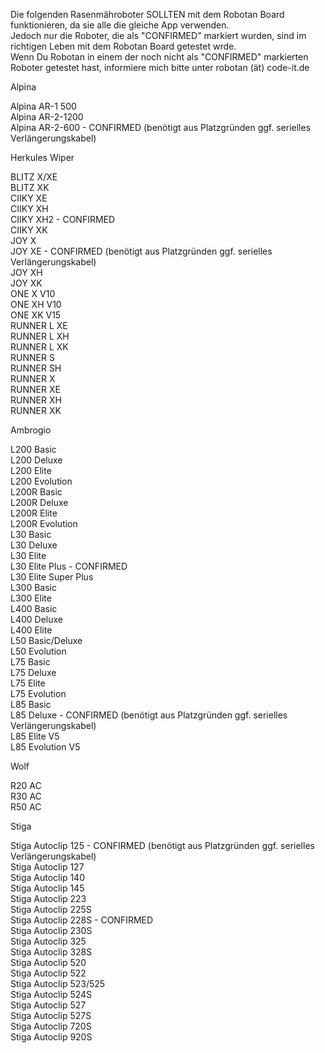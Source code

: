 Die folgenden Rasenmähroboter SOLLTEN mit dem Robotan Board funktionieren,
da sie alle die gleiche App verwenden.  
Jedoch nur die Roboter, die als "CONFIRMED" markiert wurden, sind im richtigen
Leben mit dem Robotan Board getestet wrde.  
Wenn Du Robotan in einem der noch nicht als "CONFIRMED" markierten Roboter
getestet hast, informiere mich bitte unter robotan (ät) code-it.de

Alpina

Alpina AR-1 500  
Alpina AR-2-1200  
Alpina AR-2-600 - CONFIRMED (benötigt aus Platzgründen ggf. serielles Verlängerungskabel)  

Herkules Wiper

BLITZ X/XE  
BLITZ XK  
CIIKY XE  
CIIKY XH  
CIIKY XH2 - CONFIRMED  
CIIKY XK  
JOY X  
JOY XE - CONFIRMED (benötigt aus Platzgründen ggf. serielles Verlängerungskabel)  
JOY XH  
JOY XK  
ONE X V10  
ONE XH V10  
ONE XK V15  
RUNNER L XE  
RUNNER L XH  
RUNNER L XK  
RUNNER S  
RUNNER SH  
RUNNER X  
RUNNER XE  
RUNNER XH  
RUNNER XK  

Ambrogio

L200 Basic  
L200 Deluxe  
L200 Elite  
L200 Evolution  
L200R Basic  
L200R Deluxe  
L200R Elite  
L200R Evolution  
L30 Basic  
L30 Deluxe  
L30 Elite  
L30 Elite Plus - CONFIRMED  
L30 Elite Super Plus  
L300 Basic  
L300 Elite  
L400 Basic  
L400 Deluxe  
L400 Elite  
L50 Basic/Deluxe  
L50 Evolution  
L75 Basic  
L75 Deluxe  
L75 Elite  
L75 Evolution  
L85 Basic  
L85 Deluxe - CONFIRMED (benötigt aus Platzgründen ggf. serielles Verlängerungskabel)  
L85 Elite V5  
L85 Evolution V5  

Wolf

R20 AC  
R30 AC  
R50 AC  

Stiga

Stiga Autoclip 125 - CONFIRMED (benötigt aus Platzgründen ggf. serielles Verlängerungskabel)  
Stiga Autoclip 127  
Stiga Autoclip 140  
Stiga Autoclip 145  
Stiga Autoclip 223  
Stiga Autoclip 225S  
Stiga Autoclip 228S - CONFIRMED  
Stiga Autoclip 230S  
Stiga Autoclip 325  
Stiga Autoclip 328S  
Stiga Autoclip 520  
Stiga Autoclip 522  
Stiga Autoclip 523/525  
Stiga Autoclip 524S  
Stiga Autoclip 527  
Stiga Autoclip 527S  
Stiga Autoclip 720S  
Stiga Autoclip 920S  

